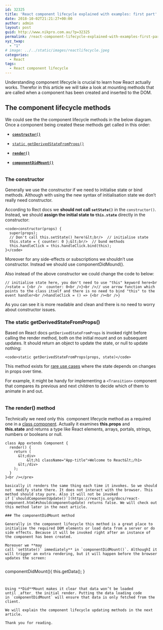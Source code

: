 ```yaml
---
id: 32325
title: 'React component lifecycle explained with examples: first part'
date: 2018-10-02T21:21:27+00:00
author: admin
layout: post
guid: http://www.nikpro.com.au/?p=32325
permalink: /react-component-lifecycle-explained-with-examples-first-part/
xyz_twap:
  - "1"
# image: ../../static/images/reactlifecycle.jpeg
categories:
  - React
tags:
  - React component lifecycle
---
```

Understanding component lifecycle is crucial to learn how React actually works. Therefor in this article we will take a look at mounting methods that are called when a component has been created and inserted to the DOM.

## The component lifecycle methods

We could see the the component lifecycle methods in the below diagram. Once a component being created these methods get called in this order:

  * [**`constructor()`**](https://reactjs.org/docs/react-component.html#constructor)
  * [`static getDerivedStateFromProps()`](https://reactjs.org/docs/react-component.html#static-getderivedstatefromprops)
  * [**`render()`**](https://reactjs.org/docs/react-component.html#render)  
    
  * [**`componentDidMount()`**](https://reactjs.org/docs/react-component.html#componentdidmount)<figure class="wp-block-image">

<img src="http://www.nikpro.com.auReact-lifecycle-methods-diagram.png" alt="" class="wp-image-32330" srcset="http://testgatsby.localReact-lifecycle-methods-diagram.png 1103w, http://testgatsby.localReact-lifecycle-methods-diagram-300x112.png 300w, http://testgatsby.localReact-lifecycle-methods-diagram-768x288.png 768w, http://testgatsby.localReact-lifecycle-methods-diagram-1024x383.png 1024w" sizes="(max-width: 1103px) 100vw, 1103px" /> </figure> 

### The constructor

Generally we use the constructor if we need to initialise state or bind methods. Although with using the new syntax of initialisation state we don&#8217;t really need constructor.

According to Rect docs we **should not call `setState()`** in the `constructor()`. Instead, we should **assign the initial state to `this.state`** directly in the constructor:


```
<code>constructor(props) {
  super(props);
  // Don't call this.setState() here!&lt;br/>  // initialise state
  this.state = { counter: 0 };&lt;br/>  // bund methods
  this.handleClick = this.handleClick.bind(this);
}</code>
```


Moreover for any side-effects or subscriptions we shouldn&#8217;t use constructor. Instead we should use componentDidMound().

Also instead of the above constructor we could change the code to below:


```
// initialise state here, you don't need to use "this" keyword here<br />state = {<br />  counter: 0<br />}<br />// use arrow function which points to the class itself and there is no need to bind "this" to the event handler<br />handleClick = () => {<br /><br />}
```


As you can see it is more readable and clean and there is no need to worry about constructor issues.

### The static getDerivedStateFromProps()

Based on React docs `getDerivedStateFromProps` is invoked right before calling the render method, both on the initial mount and on subsequent updates. It should return an object to update the state, or null to update nothing:


```
<code>static getDerivedStateFromProps(props, state)</code>
```


This method exists for [rare use cases](https://reactjs.org/blog/2018/06/07/you-probably-dont-need-derived-state.html#when-to-use-derived-state) where the state depends on changes in props over time. 

For example, it might be handy for implementing a `<Transition>` component that compares its previous and next children to decide which of them to animate in and out.<figure class="wp-block-image">

<img src="http://www.nikpro.com.aulifecycle.jpg" alt="" class="wp-image-32327" srcset="http://testgatsby.locallifecycle.jpg 638w, http://testgatsby.locallifecycle-300x225.jpg 300w" sizes="(max-width: 638px) 100vw, 638px" /> </figure> 

### The render() method

Technically we need only this  component lifecycle method as a required one in a [class component](http://www.nikpro.com.au/react-component-building-blocks-simple-explanation-part-1/). Actually it examines **this.props** and **this.state** and returns a type like React elements, arrays, portals, strings, numbers or booleans or null.


```
class App extends Component {
  render() {
    return (
      &lt;div>
          &lt;h1 className="App-title">Welcome to React&lt;/h1>
      &lt;/div>
    );
  }
}<br /></pre>

basically it renders the same thing each time it invokes. So we should not  modify state there. It does not interact with the browser. This method should stay pure. Also it will not be invoked if [`shouldComponentUpdate()`](https://reactjs.org/docs/react-component.html#shouldcomponentupdate) returns false. We will check out this method later in the next article.

### The componentDidMount method

Generally in the component lifecycle this method is a great place to initialise the required DOM elements or load data from a server or do side effects. Because it will be invoked right after an instance of the component has been created.

Moreover we **may call `setState()` immediately** in `componentDidMount()`. AlthoughI it will trigger an extra rendering, but it will happen before the browser updates the screen:


```
componentDidMount(){
    this.getData();
  }
```


Using **Did**Mount makes it clear that data won’t be loaded until _after_ the initial render. Putting the data loading code in `componentDidMount` will ensure that data is only fetched from the client.

We will explain the component lifecycle updating methods in the next article.

Thank you for reading.